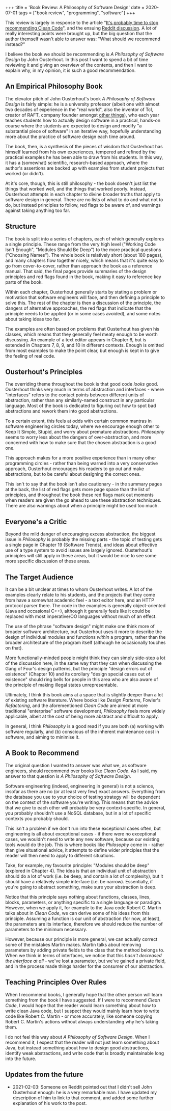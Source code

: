 +++
title = 'Book Review: A Philosophy of Software Design'
date = 2020-07-01
tags = ["book review", "programming", "software"]
+++

This review is largely in response to the article "[It's probably time to stop recommending Clean Code](https://qntm.org/clean)", and the ensuing [Reddit discussion](https://www.reddit.com/r/programming/comments/hhlvqq/its_probably_time_to_stop_recommending_clean_code/). A lot of really interesting points were brought up, but the big question that the author themself wasn't able to answer was: "What should we recommend instead?"

I believe the book we should be recommending is _A Philosophy of Software Design_ by John Ousterhout. In this post I want to spend a bit of time reviewing it and giving an overview of the contents, and then I want to explain why, in my opinion, it is such a good recommendation.

## An Empirical Philosophy Book

The elevator pitch of John Ousterhout's book _A Philosophy of Software Design_ is fairly simple: he is a university professor (albeit one with almost two decades of experience in the "real world", also the inventor of Tcl, creator of RAFT, company founder amongst [other things](https://www.reddit.com/r/programming/comments/lb8zrn/an_alternative_to_clean_code_a_philosophy_of/glt3e4n/)), who each year teaches students how to actually design software in a practical, hands-on course where the students are expected to design and modify "a substantial piece of software" in an iterative way, hopefully understanding more about the practice of software design each time around.

The book, then, is a synthesis of the pieces of wisdom that Ousterhout has himself learned from his own experiences, tempered and refined by the practical examples he has been able to draw from his students. In this way, it has a (somewhat) scientific, research-based approach, where the author's assertions are backed up with examples from student projects that worked (or didn't).

At it's core, though, this is still philosophy - the book doesn't just list the things that worked well, and the things that worked poorly. Instead, Ousterhout attempts in each chapter to divine broader truths that apply to software design in general. There are no lists of what to do and what not to do, but instead principles to follow, red flags to be aware of, and warnings against taking anything too far.

## Structure

The book is split into a series of chapters, each of which generally explores a single principle. These range from the very high level ("Working Code Isn't Enough", "Modules Should Be Deep") to the more practical questions ("Choosing Names"). The whole book is relatively short (about 180 pages), and many chapters flow together nicely, which means that it's quite easy to go from cover-to-cover, rather than approach the book as a reference manual. That said, the final pages provide summaries of the design principles and red flags found in the book, making it easy to reference key parts of the book.

Within each chapter, Ousterhout generally starts by stating a problem or motivation that software engineers will face, and then defining a principle to solve this. The rest of the chapter is then a discussion of the principle, the dangers of alternative approaches, the red flags that indicate that the principle needs to be applied (or in some cases avoided), and some notes about taking ideas too far.

The examples are often based on problems that Ousterhout has given his classes, which means that they generally feel meaty enough to be worth discussing. An example of a text editor appears in Chapter 6, but is extended in Chapters 7, 8, 9, and 10 in different contexts. Enough is omitted from most examples to make the point clear, but enough is kept in to give the feeling of real code.

## Ousterhout's Principles

The overriding theme throughout the book is that good code _looks_ good. Ousterhout thinks very much in terms of abstraction and interfaces - where "interfaces" refers to the contact points between different units of abstraction, rather than any similarly-named construct in any particular language. Most of the book is dedicated to figuring out how to spot bad abstractions and rework them into good abstractions.

To a certain extent, this feels at odds with certain common mantras in software engineering circles today, where we encourage enough other to Keep It Simple, Stupid, and worry about premature abstractions. _Philosophy_ seems to worry less about the dangers of over-abstraction, and more concerned with how to make sure that the chosen abstraction is a good one.

This approach makes for a more positive experience than in many other programming circles - rather than being warned into a very conservative approach, Ousterhout encourages his readers to go out and make abstractions, but to be careful about designing the correct ones.

This isn't to say that the book isn't also cautionary - in the summary pages at the back, the list of red flags gets more page space than the list of principles, and throughout the book these red flags mark out moments when readers are given the go ahead to use these abstraction techniques. There are also warnings about when a principle might be used too much.

## Everyone's a Critic

Beyond the mild danger of encouraging excess abstraction, the biggest issue in _Philosophy_ is probably the missing parts - the topic of testing gets a single page in Chapter 19 (Software Trends), and ideas about effective use of a type system to avoid issues are largely ignored. Ousterhout's principles will still apply in these areas, but it would be nice to see some more specific discussion of these areas.

## The Target Audience

It can be a bit unclear at times to whom Ousterhout writes. A lot of the examples clearly relate to his students, and the projects that they come from have a somewhat academic feel - a text editor here, and an HTTP protocol parser there. The code in the examples is generally object-oriented (Java and occasional C++), although it generally feels like it could be replaced with most imperative/OO languages without much of an effect.

The use of the phrase "software design" might make one think more of broader software architecture, but Ousterhout uses it more to describe the design of individual modules and functions _within_ a program, rather than the broader architecture of the program itself (although he occasionally touches on that).

More functionally-minded people might think they can simply side-step a lot of the discussion here, in the same way that they can when discussing the Gang of Four's design patterns, but the principle "design errors out of existence" (Chapter 10) and its corollary "design special cases out of existence" should ring bells for people in this area who are also aware of the principle of making illegal states unrepresentable.

Ultimately, I think this book aims at a space that is slightly deeper than a lot of existing software literature. Where books like _Design Patterns_, Fowler's _Refactoring_, and the aforementioned _Clean Code_ are aimed at more traditional "enterprise" software development, _Philosophy_ feels more widely applicable, albeit at the cost of being more abstract and difficult to apply.

In general, I think _Philosophy_ is a good read if you are both (a) working with software regularly, and (b) conscious of the inherent maintenance cost in software, and aiming to minimise it.

## A Book to Recommend

The original question I wanted to answer was what we, as software engineers, should recommend over books like _Clean Code_. As I said, my answer to that question is _A Philosophy of Software Design_.

Software engineering (indeed, engineering in general) is not a science, insofar as there are no (or at least very few) exact answers. Everything from the database you use to your choice of testing strategy will be dependent on the context of the software you're writing. This means that the advice that we give to each other will probably be very context-specific. In general, you probably shouldn't use a NoSQL database, but in a lot of specific contexts you probably should.

This isn't a problem if we don't run into these exceptional cases often, but engineering is all about exceptional cases - if there were no exceptional cases, we wouldn't need to write any new software, because our existing tools would do the job. This is where books like _Philosophy_ come in - rather than give situational advice, it attempts to define wider principles that the reader will then need to apply to different situations.

Take, for example, my favourite principle: "Modules should be deep" (explored in Chapter 4). The idea is that an individual unit of abstraction should do a lot of work (i.e. be deep, and contain a lot of complexity), but it should have a relatively simple interface (i.e. be narrow). Essentially, if you're going to abstract something, make sure your abstraction is deep.

Notice that this principle says nothing about functions, classes, lines, blocks, parameters, or anything specific to a single language or paradigm. However, when we apply it, for example to the Java code Robert C. Martin talks about in _Clean Code_, we can derive some of his ideas from this principle. Assuming a function is our unit of abstraction (for now, at least), the parameters are its interface, therefore we should reduce the number of parameters to the minimum necessary.

However, because our principle is more general, we can actually correct some of the mistakes Martin makes. Martin talks about removing parameters by adding private fields to the class that the method belongs to. When we think in terms of interfaces, we notice that this _hasn't decreased the interface at all_ - we've lost a parameter, but we've gained a private field, and in the process made things harder for the consumer of our abstraction.

## Teaching Principles Over Rules

When I recommend books, I generally hope that the other person will learn something from the book I have suggested. If I were to recommend _Clean Code_, I would hope that the reader would learn something about how to write clean Java code, but I suspect they would mainly learn how to write code like Robert C. Martin - or more accurately, like someone copying Robert C. Martin's actions without always understanding why he's taking them.

I do not feel this way about _A Philosophy of Software Design_. When I recommend it, I expect that the reader will not just learn something about Java, but instead something about how to design good abstractions, identify weak abstractions, and write code that is broadly maintainable long into the future.

## Updates from the future

- 2021-02-03: Someone on Reddit pointed out that I didn't sell John Ousterhout enough: he is a very remarkable man. I have updated my description of him to link to that comment, and added some further explanation of his work to the post.
